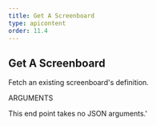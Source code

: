 ```yaml
---
title: Get A Screenboard
type: apicontent
order: 11.4
---
```


## Get A Screenboard
Fetch an existing screenboard's definition.

ARGUMENTS

This end point takes no JSON arguments.'